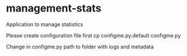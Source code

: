 # management-stats
Application to manage statistics

Please create configuration file first
cp configme.py.default configme.py

Change in configme.py path to folder with logs and metadata
